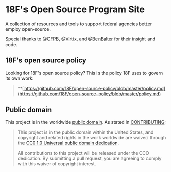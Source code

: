 # 18F's Open Source Program Site

A collection of resources and tools to support federal agencies better employ open-source.

Special thanks to @[CFPB](http://github.com/cfpb), @[Virtix](https://github.com/virtix), and @[BenBalter](https://github.com/benbalter) for their insight and code. 

## 18F's open source policy

Looking for 18F's open source policy? This is the policy 18F uses to govern its own work:

> **[https://github.com/18F/open-source-policy/blob/master/policy.md](https://github.com/18F/open-source-policy/blob/master/policy.md)

## Public domain

This project is in the worldwide [public domain](LICENSE.md). As stated in [CONTRIBUTING](CONTRIBUTING.md):

> This project is in the public domain within the United States, and copyright and related rights in the work worldwide are waived through the [CC0 1.0 Universal public domain dedication](https://creativecommons.org/publicdomain/zero/1.0/).
>
> All contributions to this project will be released under the CC0 dedication. By submitting a pull request, you are agreeing to comply with this waiver of copyright interest.
